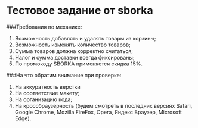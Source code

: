 # Тестовое задание от sborka

###Требования по механике:
1. Возможность добавлять и удалять товары из корзины;
1. Возможность изменять количество товаров;
1. Сумма товаров должна корректно считаться;
1. Налог и сумма доставки всегда фиксированы;
1. По промокоду SBORKA применяется скидка 15%.

###На что обратим внимание при проверке:
1. На аккуратность верстки
1. На соответствие макету;
1. На организацию кода;
1. На кроссбраузерность (будем смотреть в последних версиях Safari, Google Chrome, Mozilla FireFox, Opera, Яндекс Браузер, Microsoft Edge).
